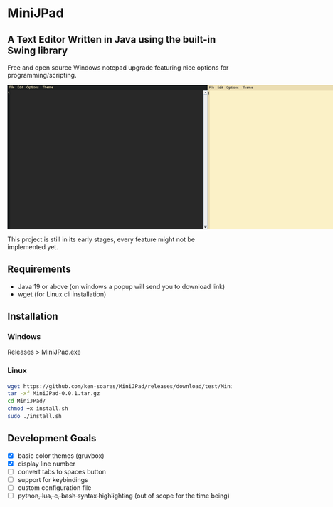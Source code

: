 # MiniJPad

## A Text Editor Written in Java using the built-in Swing library

Free and open source Windows notepad upgrade featuring nice options for programming/scripting.

<div style="display:flex;">
<img src="screenshots/dark.png" width="450" alt="MiniJPad with gruvbox dark">
<img src="screenshots/light.png" width="450" alt="MiniJPad with gruvbox light">
</div>

This project is still in its early stages, every feature might not be implemented yet.

## Requirements

- Java 19 or above (on windows a popup will send you to download link)
- wget (for Linux cli installation)

## Installation

### Windows

Releases > MiniJPad.exe

### Linux

```bash
wget https://github.com/ken-soares/MiniJPad/releases/download/test/MiniJPad-0.0.1.tar.gz
tar -xf MiniJPad-0.0.1.tar.gz
cd MiniJPad/
chmod +x install.sh
sudo ./install.sh
```

## Development Goals

- [x] basic color themes (gruvbox)
- [x] display line number
- [ ] convert tabs to spaces button
- [ ] support for keybindings
- [ ] custom configuration file
- [ ] ~~python, lua, c, bash syntax highlighting~~ (out of scope for the time being)
